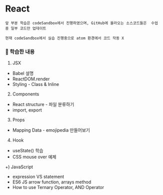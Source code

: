 # React

```
앞 부분 학습은 codeSandbox에서 진행하였으며, GitHub에 올라오는 소스코드들은  수업 중 일부 코드만 업데이트

현재 codeSandbox에서 실습 진행중으로 atom 환경에서 코드 작동 X
```

### 💁 학습한 내용
1. JSX
+ Babel 설명    
+ ReactDOM.render     
+ Styling - Class & Inline    

2. Components    
+ React structure - 파일 분류하기     
+ import, export    

3. Props
+ Mapping Data - emojipedia 만들어보기  

4. Hook
+ useState() 학습    
+ CSS mouse over 예제



+) JavaScript
+ expression VS statement    
+ ES6 JS arrow function, arrays method    
+ How to use Ternary Operator, AND Operator    
